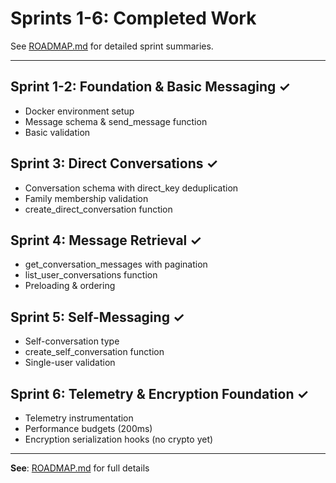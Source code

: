 # Sprints 1-6: Completed Work

See [ROADMAP.md](../../ROADMAP.md) for detailed sprint summaries.

---

## Sprint 1-2: Foundation & Basic Messaging ✓
- Docker environment setup
- Message schema & send_message function
- Basic validation

## Sprint 3: Direct Conversations ✓
- Conversation schema with direct_key deduplication
- Family membership validation
- create_direct_conversation function

## Sprint 4: Message Retrieval ✓
- get_conversation_messages with pagination
- list_user_conversations function
- Preloading & ordering

## Sprint 5: Self-Messaging ✓
- Self-conversation type
- create_self_conversation function
- Single-user validation

## Sprint 6: Telemetry & Encryption Foundation ✓
- Telemetry instrumentation
- Performance budgets (200ms)
- Encryption serialization hooks (no crypto yet)

---

**See**: [ROADMAP.md](../../ROADMAP.md) for full details
